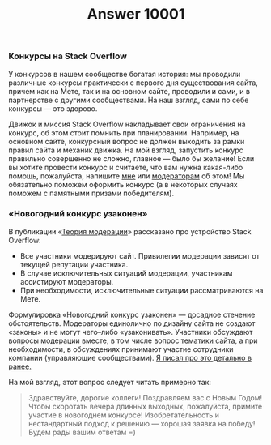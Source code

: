 ﻿---
title: "Answer 10001"
se.owner.user_id: 6
se.owner.display_name: "Nicolas Chabanovsky"
se.owner.link: "https://ru.meta.stackoverflow.com/users/6/nicolas-chabanovsky"
se.answer_id: 10001
se.question_id: 9961
se.post_type: answer
se.is_accepted: False
---
<h3>Конкурсы на Stack Overflow</h3>

<p>У конкурсов в нашем сообществе богатая история: мы проводили различные конкурсы практически с первого дня существования сайта, причем как на Мете, так и на основном сайте, проводили и сами, и в партнерстве с другими сообществами. На наш взгляд, сами по себе конкурсы — это здорово. </p>

<p>Движок и миссия Stack Overflow накладывает свои ограничения на конкурс, об этом стоит помнить при планировании. Например, на основном сайте, конкурсный вопрос не должен выходить за рамки правил сайта и механик движка. На мой взгляд, запустить конкурс правильно совершенно не сложно, главное — было бы желание! Если вы хотите провести конкурс и считаете, что вам нужна какая-либо помощь, пожалуйста, напишите <a href="https://ru.stackoverflow.com/users/6/nicolas-chabanovsky?tab=profile">мне</a> или <a href="https://ru.stackoverflow.com/users?tab=moderators">модераторам</a> об этом! Мы обязательно поможем оформить конкурс (а в некоторых случаях поможем с памятными призами победителям).</p>

<h3>«Новогодний конкурс узаконен»</h3>

<p>В публикации «<a href="https://ru.meta.stackoverflow.com/q/7420/6">Теория модерации</a>» рассказано про устройство Stack Overflow:</p>

<ul>
<li>Все участники модерируют сайт. Привилегии модерации зависят от текущей репутации участника.</li>
<li>В случае исключительных ситуаций модерации, участникам ассистируют модераторы.</li>
<li>При необходимости, исключительные ситуации рассматриваются на Мете.</li>
</ul>

<p>Формулировка «Новогодний конкурс узаконен» — досадное стечение обстоятельств. Модераторы единолично по дизайну сайта не создают «законы» и не могут чего–либо «узаконивать». Участники обсуждают вопросы модерации вместе, в том числе вопрос <a href="/help/on-topic">тематики сайта</a>, а при необходимости, в обсуждениях принимают участие сотрудники компании (управляющие сообществами). <a href="https://ru.meta.stackoverflow.com/a/7425/6">Я писал про это детально в ранее.</a></p>

<p>На мой взгляд, этот вопрос следует читать примерно так:</p>

<blockquote>
  <p>Здравствуйте, дорогие коллеги! Поздравляем вас с Новым Годом! Чтобы скоротать вечера длинных выходных, пожалуйста, примите участие в новогоднем конкурсе! Изобретательность и нестандартный подход к решению — хорошая заявка на победу! Будем рады вашим ответам =)</p>
</blockquote>
